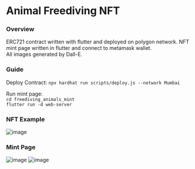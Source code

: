 # Animal Freediving NFT
### Overview
ERC721 contract written with flutter and deployed on polygon network. 
NFT mint page written in flutter and connect to metamask wallet.  
All images generated by Dall-E.

### Guide

Deploy Contract:
`npx hardhat run scripts/deploy.js --network Mumbai`

Run mint page:  
`cd freediving_animals_mint`   
`flutter run -d web-server`  

### NFT Example
![image](https://user-images.githubusercontent.com/58236438/225911017-e81e9c86-0086-414c-8267-7d2e620d46a7.png)


### Mint Page
![image](https://user-images.githubusercontent.com/58236438/225910193-dbb74725-85c3-43c3-82b2-8e73097c3ecc.png)
![image](https://user-images.githubusercontent.com/58236438/225910684-3b11bf09-4ebf-471d-a731-bfc4f5f0ddd3.png)

